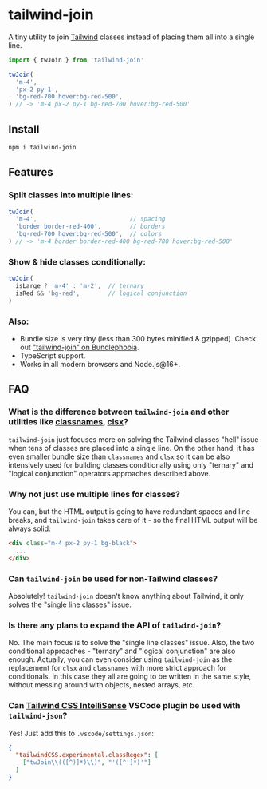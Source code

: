 # tailwind-join

A tiny utility to join [Tailwind](https://tailwindcss.com/) classes instead of placing them all into a single line.

```ts
import { twJoin } from 'tailwind-join'

twJoin(
  'm-4',
  'px-2 py-1',
  'bg-red-700 hover:bg-red-500',
) // -> 'm-4 px-2 py-1 bg-red-700 hover:bg-red-500'
```

## Install

```bash
npm i tailwind-join
```

## Features

### Split classes into multiple lines:

```ts
twJoin(
  'm-4',                          // spacing
  'border border-red-400',        // borders
  'bg-red-700 hover:bg-red-500',  // colors
) // -> 'm-4 border border-red-400 bg-red-700 hover:bg-red-500'
```

### Show & hide classes conditionally:

```ts
twJoin(
  isLarge ? 'm-4' : 'm-2',  // ternary
  isRed && 'bg-red',        // logical conjunction
)
```

### Also:

- Bundle size is very tiny (less than 300 bytes minified & gzipped). Check out ["tailwind-join" on Bundlephobia](https://bundlephobia.com/package/tailwind-join).
- TypeScript support.
- Works in all modern browsers and Node.js@16+.

## FAQ

### What is the difference between `tailwind-join` and other utilities like [classnames](https://www.npmjs.com/package/classnames), [clsx](https://www.npmjs.com/package/clsx)?

`tailwind-join` just focuses more on solving the Tailwind classes "hell" issue when tens of classes are placed into a single line. On the other hand, it has even smaller bundle size than `classnames` and `clsx` so it can be also intensively used for building classes conditionally using only "ternary" and "logical conjunction" operators approaches described above.

### Why not just use multiple lines for classes?

You can, but the HTML output is going to have redundant spaces and line breaks, and `tailwind-join` takes care of it - so the final HTML output will be always solid:

```html
<div class="m-4 px-2 py-1 bg-black">
  ...
</div>
```

### Can `tailwind-join` be used for non-Tailwind classes?

Absolutely! `tailwind-join` doesn't know anything about Tailwind, it only solves the "single line classes" issue.

### Is there any plans to expand the API of `tailwind-join`?

No. The main focus is to solve the "single line classes" issue. Also, the two conditional approaches - "ternary" and "logical conjunction" are also enough. Actually, you can even consider using `tailwind-join` as the replacement for `clsx` and `classnames` with more strict approach for conditionals. In this case they all are going to be written in the same style, without messing around with objects, nested arrays, etc.

### Can [Tailwind CSS IntelliSense](https://marketplace.visualstudio.com/items?itemName=bradlc.vscode-tailwindcss) VSCode plugin be used with `tailwind-json`?

Yes! Just add this to `.vscode/settings.json`:

```json
{
  "tailwindCSS.experimental.classRegex": [
    ["twJoin\\(([^)]*)\\)", "'([^']*)'"]
  ]
}
```
